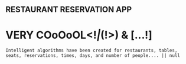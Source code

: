
## RESTAURANT RESERVATION APP
# VERY COoOoOL<!_|_(!>) & [...!]
`Intelligent algorithms have been created for restaurants, tables, seats, reservations, times, days, and number of people.... || null`
